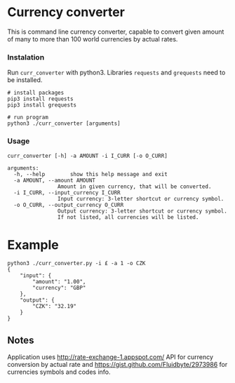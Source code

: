# Currency converter

This is command line currency converter, capable to convert given amount of many to more than 100 world currencies by actual rates.

### Instalation

Run `curr_converter` with python3. Libraries `requests` and `grequests` need to be installed.

```
# install packages
pip3 install requests
pip3 install grequests

# run program
python3 ./curr_converter [arguments]
```

### Usage
```
curr_converter [-h] -a AMOUNT -i I_CURR [-o O_CURR]

arguments:
  -h, --help        show this help message and exit
  -a AMOUNT, --amount AMOUNT
                Amount in given currency, that will be converted.
  -i I_CURR, --input_currency I_CURR
                Input currency: 3-letter shortcut or currency symbol.
  -o O_CURR, --output_currency O_CURR
                Output currency: 3-letter shortcut or currency symbol.
                If not listed, all currencies will be listed.
```

# Example
```
python3 ./curr_converter.py -i £ -a 1 -o CZK
{
    "input": {
        "amount": "1.00",
        "currency": "GBP"
    },
    "output": {
        "CZK": "32.19"
    }
}
```

## Notes

Application uses http://rate-exchange-1.appspot.com/ API for currency conversion by actual rate and https://gist.github.com/Fluidbyte/2973986 for currencies symbols and codes info.
